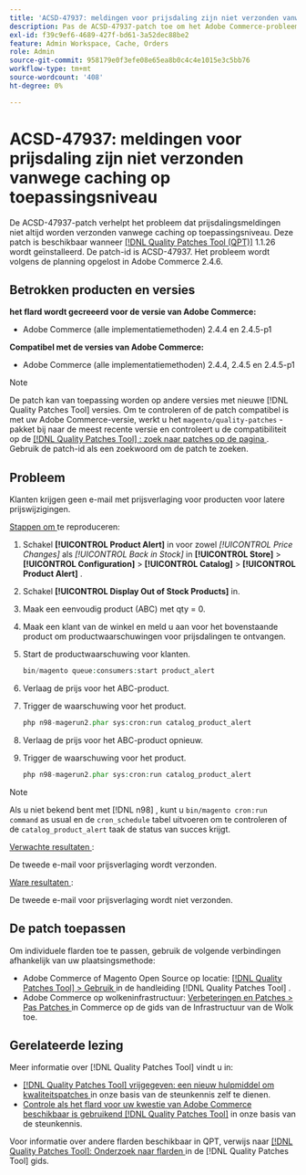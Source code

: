 ```yaml
---
title: 'ACSD-47937: meldingen voor prijsdaling zijn niet verzonden vanwege caching op toepassingsniveau'
description: Pas de ACSD-47937-patch toe om het Adobe Commerce-probleem op te lossen, waarbij prijsdalingsmeldingen niet altijd worden verzonden als gevolg van caching op toepassingsniveau.
exl-id: f39c9ef6-4689-427f-bd61-3a52dec88be2
feature: Admin Workspace, Cache, Orders
role: Admin
source-git-commit: 958179e0f3efe08e65ea8b0c4c4e1015e3c5bb76
workflow-type: tm+mt
source-wordcount: '408'
ht-degree: 0%

---
```


# ACSD-47937: meldingen voor prijsdaling zijn niet verzonden vanwege caching op toepassingsniveau

De ACSD-47937-patch verhelpt het probleem dat prijsdalingsmeldingen niet altijd worden verzonden vanwege caching op toepassingsniveau. Deze patch is beschikbaar wanneer [[!DNL Quality Patches Tool (QPT)]](/help/announcements/adobe-commerce-announcements/magento-quality-patches-released-new-tool-to-self-serve-quality-patches.md) 1.1.26 wordt geïnstalleerd. De patch-id is ACSD-47937. Het probleem wordt volgens de planning opgelost in Adobe Commerce 2.4.6.

## Betrokken producten en versies

**het flard wordt gecreeerd voor de versie van Adobe Commerce:**

* Adobe Commerce (alle implementatiemethoden) 2.4.4 en 2.4.5-p1

**Compatibel met de versies van Adobe Commerce:**

* Adobe Commerce (alle implementatiemethoden) 2.4.4, 2.4.5 en 2.4.5-p1

>[!NOTE]
>
>De patch kan van toepassing worden op andere versies met nieuwe [!DNL Quality Patches Tool] versies. Om te controleren of de patch compatibel is met uw Adobe Commerce-versie, werkt u het `magento/quality-patches` -pakket bij naar de meest recente versie en controleert u de compatibiliteit op de [[!DNL Quality Patches Tool] : zoek naar patches op de pagina ](https://experienceleague.adobe.com/tools/commerce-quality-patches/index.html) . Gebruik de patch-id als een zoekwoord om de patch te zoeken.

## Probleem

Klanten krijgen geen e-mail met prijsverlaging voor producten voor latere prijswijzigingen.

<u> Stappen om </u> te reproduceren:

1. Schakel **[!UICONTROL Product Alert]** in voor zowel *[!UICONTROL Price Changes]* als *[!UICONTROL Back in Stock]* in **[!UICONTROL Store]** > **[!UICONTROL Configuration]** > **[!UICONTROL Catalog]** > **[!UICONTROL Product Alert]** .
1. Schakel **[!UICONTROL Display Out of Stock Products]** in.
1. Maak een eenvoudig product (ABC) met qty = 0.
1. Maak een klant van de winkel en meld u aan voor het bovenstaande product om productwaarschuwingen voor prijsdalingen te ontvangen.
1. Start de productwaarschuwing voor klanten.

   ```PHP
   bin/magento queue:consumers:start product_alert
   ```

1. Verlaag de prijs voor het ABC-product.
1. Trigger de waarschuwing voor het product.

   ```PHP
   php n98-magerun2.phar sys:cron:run catalog_product_alert
   ```

1. Verlaag de prijs voor het ABC-product opnieuw.
1. Trigger de waarschuwing voor het product.

   ```PHP
   php n98-magerun2.phar sys:cron:run catalog_product_alert
   ```

>[!NOTE]
>
>Als u niet bekend bent met [!DNL n98] , kunt u `bin/magento cron:run command` as usual en de `cron_schedule` tabel uitvoeren om te controleren of de `catalog_product_alert` taak de status van succes krijgt.

<u> Verwachte resultaten </u>:

De tweede e-mail voor prijsverlaging wordt verzonden.

<u> Ware resultaten </u>:

De tweede e-mail voor prijsverlaging wordt niet verzonden.

## De patch toepassen

Om individuele flarden toe te passen, gebruik de volgende verbindingen afhankelijk van uw plaatsingsmethode:

* Adobe Commerce of Magento Open Source op locatie: [[!DNL Quality Patches Tool]  > Gebruik ](https://experienceleague.adobe.com/docs/commerce-operations/tools/quality-patches-tool/usage.html) in de handleiding [!DNL Quality Patches Tool] .
* Adobe Commerce op wolkeninfrastructuur: [ Verbeteringen en Patches > Pas Patches ](https://experienceleague.adobe.com/docs/commerce-cloud-service/user-guide/develop/upgrade/apply-patches.html) in Commerce op de gids van de Infrastructuur van de Wolk toe.

## Gerelateerde lezing

Meer informatie over [!DNL Quality Patches Tool] vindt u in:

* [[!DNL Quality Patches Tool]  vrijgegeven: een nieuw hulpmiddel om kwaliteitspatches ](/help/announcements/adobe-commerce-announcements/magento-quality-patches-released-new-tool-to-self-serve-quality-patches.md) in onze basis van de steunkennis zelf te dienen.
* [ Controle als het flard voor uw kwestie van Adobe Commerce beschikbaar is gebruikend  [!DNL Quality Patches Tool]](/help/support-tools/patches-available-in-qpt-tool/check-patch-for-magento-issue-with-magento-quality-patches.md) in onze basis van de steunkennis.

Voor informatie over andere flarden beschikbaar in QPT, verwijs naar [[!DNL Quality Patches Tool]: Onderzoek naar flarden ](https://experienceleague.adobe.com/tools/commerce-quality-patches/index.html) in de [!DNL Quality Patches Tool] gids.
